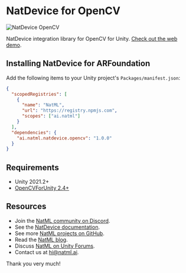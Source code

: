 # NatDevice for OpenCV

![NatDevice OpenCV](https://cdn.natml.ai/media/qIUL96T--Uh0F_DGSLrux/ezgif.com-gif-maker.gif)

NatDevice integration library for OpenCV for Unity. [Check out the web demo](https://demo.natml.ai/@natml/natdevice-opencv).

## Installing NatDevice for ARFoundation
Add the following items to your Unity project's `Packages/manifest.json`:
```json
{
  "scopedRegistries": [
    {
      "name": "NatML",
      "url": "https://registry.npmjs.com",
      "scopes": ["ai.natml"]
    }
  ],
  "dependencies": {
    "ai.natml.natdevice.opencv": "1.0.0"
  }
}
```

## Requirements
- Unity 2021.2+
- [OpenCVForUnity 2.4+](https://assetstore.unity.com/packages/tools/integration/opencv-for-unity-21088)

## Resources
- Join the [NatML community on Discord](https://hub.natml.ai/community).
- See the [NatDevice documentation](https://docs.natml.ai/natdevice).
- See more [NatML projects on GitHub](https://github.com/natmlx).
- Read the [NatML blog](https://blog.natml.ai/).
- Discuss [NatML on Unity Forums](https://forum.unity.com/threads/open-beta-natml-machine-learning-runtime.1109339/).
- Contact us at [hi@natml.ai](mailto:hi@natml.ai).

Thank you very much!